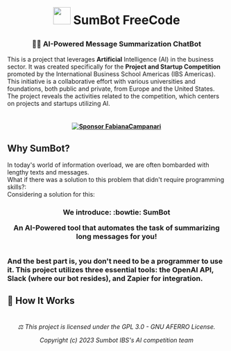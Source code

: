 
 <br> 

# <p align="center"> <img src="https://github.githubassets.com/images/icons/emoji/bowtie.png" width="40"> SumBot FreeCode


### <p align="center"> 🦾🤖 AI-Powered Message Summarization ChatBot

This is a project that leverages **Artificial** Intelligence (AI) in the business sector. It was created specifically for the **Project and Startup Competition** promoted by the International Business School Americas (IBS Americas). This initiative is a collaborative effort with various universities and foundations, both public and private, from Europe and the United States. The project reveals the activities related to the competition, which centers on projects and startups utilizing AI.
 <br> <br> 
 
####  <p align="center">   [![Sponsor FabianaCampanari](https://img.shields.io/badge/Sponsor-FabianaCampanari-brightgreen?logo=GitHub)](https://github.com/sponsors/FabianaCampanari)


## Why SumBot?

In today's world of information overload, we are often bombarded with lengthy texts and messages.<br>
What if there was a solution to this problem that didn't require programming skills?:<br>
Considering a solution for this:<br>

### <p align="center"> We introduce: :bowtie: SumBot <p align="center"> An AI-Powered tool that automates the task of summarizing long messages for you!</p><br> And the best part is, you don't need to be a programmer to use it. This project utilizes three essential tools: the OpenAI API, Slack (where our bot resides), and Zapier for integration.

## 🤔 How It Works 





#

###### <p align="center"> ⚖︎ This project is licensed under the GPL 3.0 - GNU AFERRO License.<p align="center"> Copyright (c) 2023 Sumbot IBS's AI competition team </p>




















#
